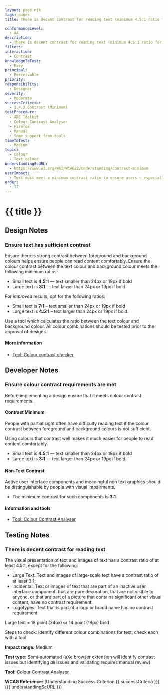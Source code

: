 ```yaml
---
layout: page.njk
tags: pages
title: There is decent contrast for reading text (minimum 4.5:1 ratio for standard text, 3:1 for large text)

conformanceLevel:
  - AA
description:
  - There is decent contrast for reading text (minimum 4.5:1 ratio for standard text, 3:1 for large text)
filters:
interaction:
  - Contrast
knowledgeToTest:
  - Easy
principal:
  - Perceivable
priority:
responsibility:
  - Designer
severity:
  - Moderate
successCriteria:
  - 1.4.3 Contrast (Minimum)
testProcedure:
  - ARC Toolkit
  - Colour Contrast Analyser
  - Firefox
  - Manual
  - Some support from tools
timeToTest:
  - Medium
topic:
  - Colour
  - Text colour
understandingScURL:
  - https://www.w3.org/WAI/WCAG22/Understanding/contrast-minimum
userImpact:
  - Text must meet a minimum contrast ratio to ensure users – especially those with low vision – can read comfortably
order:
  - 17
---
```


# {{ title }}

## Design Notes

### Ensure text has sufficient contrast

Ensure there is strong contrast between foreground and background colours helps ensure people can read content comfortably. Ensure the colour contrast between the text colour and background colour meets the following minimum ratios:

- Small text is **4.5:1** — text smaller than 24px or 19px if bold
- Large text is **3:1** — text larger than 24px or 19px if bold.

For *improved* results, opt for the following ratios:

- Small text is **7:1** – text smaller than 24px or 19px if bold
- Large text is **4.5:1** – text larger than 24px or 19px if bold.

Use a tool which calculates the ratio between the text colour and background colour. All colour combinations should be tested prior to the approval of designs.

#### More information

- [Tool: Colour contrast checker](https://developer.paciellogroup.com/resources/contrastanalyser/)

## Developer Notes

### Ensure colour contrast requirements are met

Before implementing a design ensure that it meets colour contrast requirements.

#### Contrast Minimum

People with partial sight often have difficulty reading text if the colour contrast between foreground and background colours is not sufficient.

Using colours that contrast well makes it much easier for people to read content comfortably.

- Small text is **4.5:1** — text smaller than 24px or 19px if bold
- Large text is **3:1** — text larger than 24px or 19px if bold.

#### Non-Text Contrast

Active user interface components and meaningful non text graphics should be distinguishable by people with visual impairments.

- The minimum contrast for such components is **3:1**.

#### Information and tools

- [Tool: Colour Contrast Analyser](https://developer.paciellogroup.com/resources/contrastanalyser/)

## Testing Notes

### There is decent contrast for reading text

The visual presentation of text and images of text has a contrast ratio of at least 4.5:1, except for the following:

- Large Text: Text and images of large-scale text have a contrast ratio of at least 3:1;
- Incidental: Text or images of text that are part of an inactive user interface component,
that are pure decoration, that are not visible to anyone, or that are part of a picture that
contains significant other visual content, have no contrast requirement.
- Logotypes: Text that is part of a logo or brand name has no contrast requirement

Large text = 18 point (24px) or 14 point (18px) bold

Steps to check: Identify different colour combinations for text, check each with a tool

**Impact range:** Medium

**Test type:** Semi-automated ([aXe browser extension](https://www.deque.com/axe/browser-extensions/) will identify contrast issues but identifying *all* issues and validating requires manual review)

**Tool:** [Colour Contrast Analyser](https://developer.paciellogroup.com/resources/contrastanalyser/)

**WCAG Reference:** [Understanding Success Criterion {{ successCriteria }}]({{ understandingScURL }})

